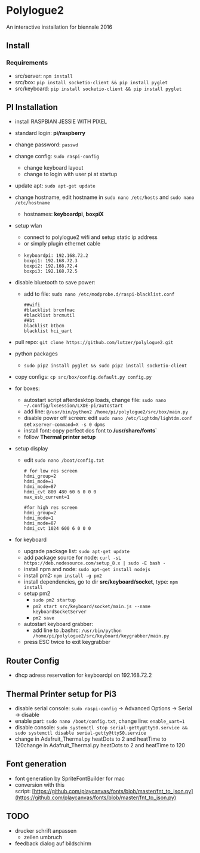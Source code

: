 # Polylogue2

An interactive installation for biennale 2016

## Install

### Requirements

* src/server: `npm install`
* src/box: `pip install socketio-client && pip install pyglet`
* src/keyboard: `pip install socketio-client && pip install pyglet` 




## PI Installation

* install RASPBIAN JESSIE WITH PIXEL

* standard login: **pi/raspberry**

* change password: `passwd`

* change config: `sudo raspi-config`
  * change keyboard layout
  * change to login with user pi at startup

* update apt: `sudo apt-get update`

* change hostname, edit hostname in  `sudo nano /etc/hosts` and `sudo nano /etc/hostname`
  * hostnames: **keyboardpi**, **boxpiX**

* setup wlan
  * connect to polylogue2 wifi and setup static ip address 
  * or simply plugin ethernet cable
  * ```
    keyboardpi: 192.168.72.2
    boxpi1: 192.168.72.3
    boxpi2: 192.168.72.4
    boxpi3: 192.168.72.5
    ```

* disable bluetooth to save power:

  * add to file: `sudo nano /etc/modprobe.d/raspi-blacklist.conf`

    ```
    ##wifi
    #blacklist brcmfmac
    #blacklist brcmutil
    ##bt
    blacklist btbcm
    blacklist hci_uart
    ```

* pull repo: `git clone https://github.com/lutzer/polylogue2.git`

* python packages
  * `sudo pip2 install pyglet && sudo pip2 install socketio-client `

* copy configs: `cp src/box/config.default.py config.py`

* for boxes:
  * autostart script afterdesktop loads, change file: `sudo nano ~/.config/lxsession/LXDE-pi/autostart `
  * add line: `@/usr/bin/python2 /home/pi/polylogue2/src/box/main.py`
  * disable power off screen: edit `sudo nano /etc/lightdm/lightdm.conf` set `xserver-command=X -s 0 dpms`
  * install font: copy perfect dos font to **/usr/share/fonts**`
  * follow **Thermal printer setup**

* setup display

  * edit `sudo nano /boot/config.txt`

    ```
    # for low res screen
    hdmi_group=2
    hdmi_mode=1
    hdmi_mode=87
    hdmi_cvt 800 480 60 6 0 0 0
    max_usb_current=1

    #for high res screen
    hdmi_group=2
    hdmi_mode=1
    hdmi_mode=87
    hdmi_cvt 1024 600 6 0 0 0
    ```

* for keyboard

  * upgrade package list: `sudo apt-get update`
  * add package source for node: `curl -sL https://deb.nodesource.com/setup_8.x | sudo -E bash -`
  * install npm and node:  `sudo apt-get install nodejs`
  * install pm2: `npm install -g pm2`
  * install dependencies, go to dir **src/keyboard/socket**, type: `npm install`
  * setup pm2
    * `sudo pm2 startup`
    * `pm2 start src/keyboard/socket/main.js --name keyboardSocketServer`
    * `pm2 save`
  * autostart keyboard grabber:
    * add line to .bashrc: `/usr/bin/python /home/pi/polylogue2/src/keyboard/keygrabber/main.py`
  * press ESC twice to exit keygrabber


## Router Config

* dhcp adress reservation for keyboardpi on 192.168.72.2




## Thermal Printer setup for Pi3

* disable serial console: `sudo raspi-config` -> Advanced Options -> Serial -> disable
* enable part: `sudo nano /boot/config.txt`, change line: `enable_uart=1`
* disable console:  `sudo systemctl stop serial-getty@ttyS0.service && sudo systemctl disable serial-getty@ttyS0.service `
* change in Adafruit_Thermal.py heatDots to 2 and heatTime to 120change in Adafruit_Thermal.py heatDots to 2 and heatTime to 120

## Font generation

- font generation by SpriteFontBuilder for mac
- conversion with this script: [https://github.com/playcanvas/fonts/blob/master/fnt_to_json.py](https://github.com/playcanvas/fonts/blob/master/fnt_to_json.py)


## TODO



* drucker schrift anpassen
  * zeilen umbruch
* feedback dialog auf bildschirm

